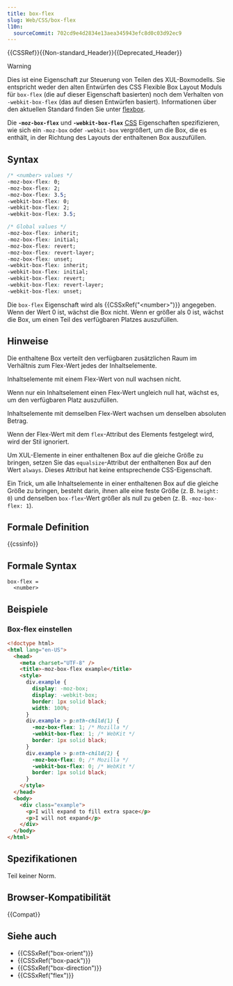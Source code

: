 ```yaml
---
title: box-flex
slug: Web/CSS/box-flex
l10n:
  sourceCommit: 702cd9e4d2834e13aea345943efc8d0c03d92ec9
---
```


{{CSSRef}}{{Non-standard_Header}}{{Deprecated_Header}}

> [!WARNING]
> Dies ist eine Eigenschaft zur Steuerung von Teilen des XUL-Boxmodells. Sie entspricht weder den alten Entwürfen des CSS Flexible Box Layout Moduls für `box-flex` (die auf dieser Eigenschaft basierten) noch dem Verhalten von `-webkit-box-flex` (das auf diesen Entwürfen basiert). Informationen über den aktuellen Standard finden Sie unter [flexbox](/de/docs/Web/CSS/CSS_flexible_box_layout/Basic_concepts_of_flexbox).

Die **`-moz-box-flex`** und **`-webkit-box-flex`** [CSS](/de/docs/Web/CSS) Eigenschaften spezifizieren, wie sich ein `-moz-box` oder `-webkit-box` vergrößert, um die Box, die es enthält, in der Richtung des Layouts der enthaltenen Box auszufüllen.

## Syntax

```css
/* <number> values */
-moz-box-flex: 0;
-moz-box-flex: 2;
-moz-box-flex: 3.5;
-webkit-box-flex: 0;
-webkit-box-flex: 2;
-webkit-box-flex: 3.5;

/* Global values */
-moz-box-flex: inherit;
-moz-box-flex: initial;
-moz-box-flex: revert;
-moz-box-flex: revert-layer;
-moz-box-flex: unset;
-webkit-box-flex: inherit;
-webkit-box-flex: initial;
-webkit-box-flex: revert;
-webkit-box-flex: revert-layer;
-webkit-box-flex: unset;
```

Die `box-flex` Eigenschaft wird als {{CSSxRef("&lt;number&gt;")}} angegeben. Wenn der Wert 0 ist, wächst die Box nicht. Wenn er größer als 0 ist, wächst die Box, um einen Teil des verfügbaren Platzes auszufüllen.

## Hinweise

Die enthaltene Box verteilt den verfügbaren zusätzlichen Raum im Verhältnis zum Flex-Wert jedes der Inhaltselemente.

Inhaltselemente mit einem Flex-Wert von null wachsen nicht.

Wenn nur ein Inhaltselement einen Flex-Wert ungleich null hat, wächst es, um den verfügbaren Platz auszufüllen.

Inhaltselemente mit demselben Flex-Wert wachsen um denselben absoluten Betrag.

Wenn der Flex-Wert mit dem `flex`-Attribut des Elements festgelegt wird, wird der Stil ignoriert.

Um XUL-Elemente in einer enthaltenen Box auf die gleiche Größe zu bringen, setzen Sie das `equalsize`-Attribut der enthaltenen Box auf den Wert `always`. Dieses Attribut hat keine entsprechende CSS-Eigenschaft.

Ein Trick, um alle Inhaltselemente in einer enthaltenen Box auf die gleiche Größe zu bringen, besteht darin, ihnen alle eine feste Größe (z. B. `height: 0`) und denselben `box-flex`-Wert größer als null zu geben (z. B. `-moz-box-flex: 1`).

## Formale Definition

{{cssinfo}}

## Formale Syntax

```plain
box-flex =
  <number>
```

## Beispiele

### Box-flex einstellen

```html
<!doctype html>
<html lang="en-US">
  <head>
    <meta charset="UTF-8" />
    <title>-moz-box-flex example</title>
    <style>
      div.example {
        display: -moz-box;
        display: -webkit-box;
        border: 1px solid black;
        width: 100%;
      }
      div.example > p:nth-child(1) {
        -moz-box-flex: 1; /* Mozilla */
        -webkit-box-flex: 1; /* WebKit */
        border: 1px solid black;
      }
      div.example > p:nth-child(2) {
        -moz-box-flex: 0; /* Mozilla */
        -webkit-box-flex: 0; /* WebKit */
        border: 1px solid black;
      }
    </style>
  </head>
  <body>
    <div class="example">
      <p>I will expand to fill extra space</p>
      <p>I will not expand</p>
    </div>
  </body>
</html>
```

## Spezifikationen

Teil keiner Norm.

## Browser-Kompatibilität

{{Compat}}

## Siehe auch

- {{CSSxRef("box-orient")}}
- {{CSSxRef("box-pack")}}
- {{CSSxRef("box-direction")}}
- {{CSSxRef("flex")}}
